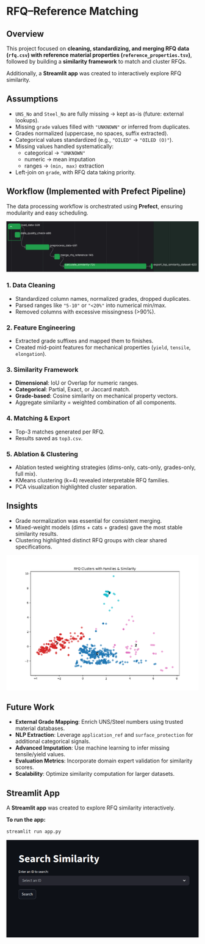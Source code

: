 # RFQ–Reference Matching

## Overview
This project focused on **cleaning, standardizing, and merging RFQ data (`rfq.csv`) with reference material properties (`reference_properties.tsv`)**, followed by building a **similarity framework** to match and cluster RFQs.

Additionally, a **Streamlit app** was created to interactively explore RFQ similarity.


## Assumptions
- `UNS_No` and `Steel_No` are fully missing → kept as-is (future: external lookups).
- Missing `grade` values filled with `"UNKNOWN"` or inferred from duplicates.
- Grades normalized (uppercase, no spaces, suffix extracted).
- Categorical values standardized (e.g., `"OILED"` → `"OILED (O)"`).
- Missing values handled systematically:
  - categorical → `"UNKNOWN"`
  - numeric → mean imputation
  - ranges → `(min, max)` extraction
- Left-join on `grade`, with RFQ data taking priority.


## Workflow (Implemented with Prefect Pipeline)

The data processing workflow is orchestrated using **Prefect**, ensuring modularity and easy scheduling.

![task_2_pipeline](./docs/task_2_pipeline.jpg)


### 1. Data Cleaning
- Standardized column names, normalized grades, dropped duplicates.
- Parsed ranges like `"5-10"` or `"<20%"` into numerical min/max.
- Removed columns with excessive missingness (>90%).

### 2. Feature Engineering
- Extracted grade suffixes and mapped them to finishes.
- Created mid-point features for mechanical properties (`yield`, `tensile`, `elongation`).

### 3. Similarity Framework
- **Dimensional**: IoU or Overlap for numeric ranges.
- **Categorical**: Partial, Exact, or Jaccard match.
- **Grade-based**: Cosine similarity on mechanical property vectors.
- Aggregate similarity = weighted combination of all components.

### 4. Matching & Export
- Top-3 matches generated per RFQ.
- Results saved as `top3.csv`.

### 5. Ablation & Clustering
- Ablation tested weighting strategies (dims-only, cats-only, grades-only, full mix).
- KMeans clustering (k=4) revealed interpretable RFQ families.
- PCA visualization highlighted cluster separation.


## Insights
- Grade normalization was essential for consistent merging.
- Mixed-weight models (dims + cats + grades) gave the most stable similarity results.
- Clustering highlighted distinct RFQ groups with clear shared specifications.

![cluster](./docs/task_2_cluster.png)


## Future Work
- **External Grade Mapping**: Enrich UNS/Steel numbers using trusted material databases.
- **NLP Extraction**: Leverage `application_ref` and `surface_protection` for additional categorical signals.
- **Advanced Imputation**: Use machine learning to infer missing tensile/yield values.
- **Evaluation Metrics**: Incorporate domain expert validation for similarity scores.
- **Scalability**: Optimize similarity computation for larger datasets.

## Streamlit App
A **Streamlit app** was created to explore RFQ similarity interactively.

**To run the app:**
```bash
streamlit run app.py
```

![streamlit_app](./docs/task_2_app.png)
